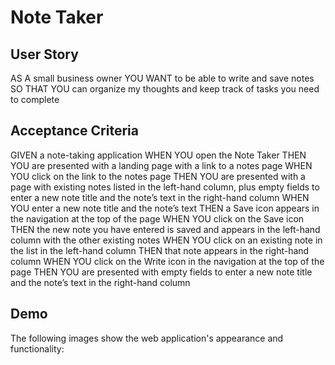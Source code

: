 # Note Taker

## User Story

AS A small business owner
YOU WANT to be able to write and save notes
SO THAT YOU can organize my thoughts and keep track of tasks you need to complete


## Acceptance Criteria

GIVEN a note-taking application
WHEN YOU open the Note Taker
THEN YOU are presented with a landing page with a link to a notes page
WHEN YOU click on the link to the notes page
THEN YOU are presented with a page with existing notes listed in the left-hand column, plus empty fields to enter a new note title and the note’s text in the right-hand column
WHEN YOU enter a new note title and the note’s text
THEN a Save icon appears in the navigation at the top of the page
WHEN YOU click on the Save icon
THEN the new note you have entered is saved and appears in the left-hand column with the other existing notes
WHEN YOU click on an existing note in the list in the left-hand column
THEN that note appears in the right-hand column
WHEN YOU click on the Write icon in the navigation at the top of the page
THEN YOU are presented with empty fields to enter a new note title and the note’s text in the right-hand column

## Demo

The following images show the web application's appearance and functionality: 
